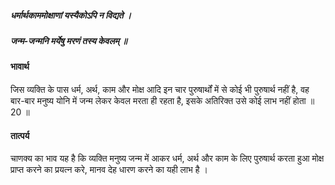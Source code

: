 ##### धर्मार्थकाममोक्षाणां यस्यैकोऽपि न विद्यते ।
##### जन्म-जन्मनि मर्येषु मरणं तस्य केवलम् ॥

#### भावार्थ

जिस व्यक्ति के पास धर्म, अर्थ, काम और मोक्ष आदि इन चार पुरुषार्थों में से कोई भी पुरुषार्थ नहीं है, वह बार-बार मनुष्य योनि में जन्म लेकर केवल मरता ही रहता है, इसके अतिरिक्त उसे कोई लाभ नहीं होता ॥ 20 ॥

#### तात्पर्य

चाणक्य का भाव यह है कि व्यक्ति मनुष्य जन्म में आकर धर्म, अर्थ और काम के लिए पुरुषार्थ करता हुआ मोक्ष प्राप्त करने का प्रयत्न करे, मानव देह धारण करने का यही लाभ है ।